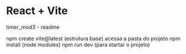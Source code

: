 # React + Vite

timer_mod3 - readme

npm create vite@latest (estrutura base)
acessa a pasta do projeto
npm install (node modules)
npm run dev (para startar o projeto)
